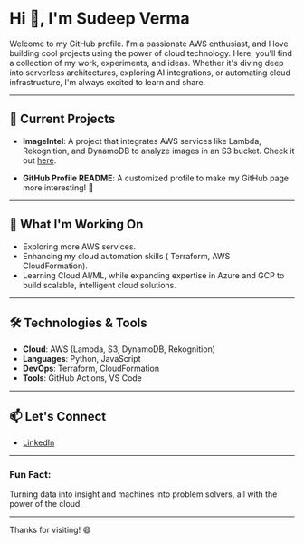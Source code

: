 # Hi 👋, I'm Sudeep Verma

Welcome to my GitHub profile. I'm a passionate AWS enthusiast, and I love building cool projects using the power of cloud technology. Here, you'll find a collection of my work, experiments, and ideas. Whether it's diving deep into serverless architectures, exploring AI integrations, or automating cloud infrastructure, I'm always excited to learn and share.

---

## 🌱 Current Projects

- **ImageIntel**: A project that integrates AWS services like Lambda, Rekognition, and DynamoDB to analyze images in an S3 bucket. Check it out [here](https://github.com/Sudeep-811/AWS-Projects/blob/a4e2e7d99b89282b58f9af6b07dcdbd06d14086a/ImageIntel%20with%20AWS%20Rekognition/ImageIntel%20with%20AWS%20Rekognition.md).
  
- **GitHub Profile README**: A customized profile to make my GitHub page more interesting! 🎨

---

## 💼 What I'm Working On
- Exploring more AWS services.
- Enhancing my cloud automation skills ( Terraform,  AWS CloudFormation).
- Learning Cloud AI/ML, while expanding expertise in Azure and GCP to build scalable, intelligent cloud solutions.

---

## 🛠️ Technologies & Tools

- **Cloud**: AWS (Lambda, S3, DynamoDB, Rekognition)
- **Languages**: Python, JavaScript
- **DevOps**: Terraform, CloudFormation
- **Tools**: GitHub Actions, VS Code

---

## 📫 Let's Connect
- [LinkedIn](https://www.linkedin.com/in/sudeepverma811) 

---

### Fun Fact: 
Turning data into insight and machines into problem solvers, all with the power of the cloud.

---

Thanks for visiting! 😄
